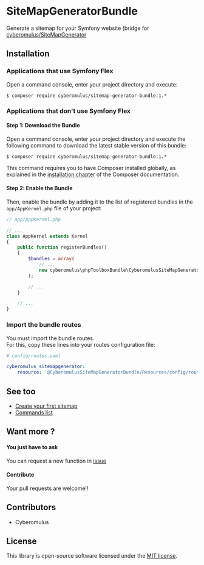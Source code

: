 # SiteMapGeneratorBundle

Generate a sitemap for your Symfony website (bridge for [cyberomulus/SiteMapGenerator](https://github.com/cyberomulus/SiteMapGenerator)

## Installation

### Applications that use Symfony Flex

Open a command console, enter your project directory and execute:

```console
$ composer require cyberomulus/sitemap-generator-bundle:1.*
```

### Applications that don't use Symfony Flex

#### Step 1: Download the Bundle

Open a command console, enter your project directory and execute the
following command to download the latest stable version of this bundle:

```console
$ composer require cyberomulus/sitemap-generator-bundle:1.*
```

This command requires you to have Composer installed globally, as explained
in the [installation chapter](https://getcomposer.org/doc/00-intro.md)
of the Composer documentation.

#### Step 2: Enable the Bundle

Then, enable the bundle by adding it to the list of registered bundles
in the `app/AppKernel.php` file of your project:

```php
// app/AppKernel.php

// ...
class AppKernel extends Kernel
{
    public function registerBundles()
    {
        $bundles = array(
            // ...
            new cyberomulus\phpToolboxBundle\CyberomulusSiteMapGeneratorBundle,
        );

        // ...
    }

    // ...
}
```

### Import the bundle routes

You must import the bundle routes.  
For this, copy these lines into your routes configuration file:

```yaml
# config/routes.yaml

cyberomulus_sitemapgenerator:
    resource: '@CyberomulusSiteMapGeneratorBundle/Resources/config/routes.xml'
```

## See too

* [Create your first sitemap](Resources/doc/01_create_sitemap.md)
* [Commands list](Resources/doc/10_commands.md)

## Want more ?

#### You just have to ask

You can request a new function in [issue](https://github.com/cyberomulus/SiteMapGeneratorBundle/issues)

#### Contribute

Your pull requests are welcome!!

## Contributors

* Cyberomulus

## License

This library is open-source software licensed under the [MIT license](http://opensource.org/licenses/MIT).